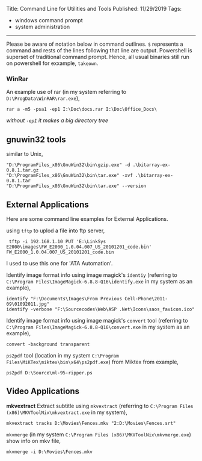 Title: Command Line for Utilities and Tools
Published: 11/29/2019
Tags:
  - windows command prompt
  - system administration
---
Please be aware of notation below in command outlines. `$` represents a command and rests of the lines following that line are output. Powershell is superset of traditional command prompt. Hence, all usual binaries still run on powershell for exxample, `takeown`.

### WinRar
An example use of rar (in my system referring to `D:\ProgData\WinRAR\rar.exe`),

    rar a -m5 -psa1 -ep1 I:\Doc\docs.rar I:\Doc\Office_Docs\

_without `-ep1` it makes a big directory tree_

## gnuwin32 tools
similar to Unix,

    "D:\ProgramFiles_x86\GnuWin32\bin\gzip.exe" -d .\bitarray-ex-0.8.1.tar.gz
    "D:\ProgramFiles_x86\GnuWin32\bin\tar.exe" -xvf .\bitarray-ex-0.8.1.tar
    "D:\ProgramFiles_x86\GnuWin32\bin\tar.exe" --version

## External Applications
Here are some command line examples for External Applications.

using `tftp` to uplod a file into ftp server,

     tftp -i 192.168.1.10 PUT 'E:\LinkSys E2000\images\FW_E2000_1.0.04.007_US_20101201_code.bin' FW_E2000_1.0.04.007_US_20101201_code.bin

I used to use this one for 'ATA Automation'.

Identify image format info using image magick's `identiy` (referring to `C:\Program Files\ImageMagick-6.8.8-Q16\identify.exe` in my system as an example),

    identify "F:\Documents\Images\From Previous Cell-Phone\2011-09\01092011.jpg"
    identify -verbose "F:\Sourcecodes\Web\ASP .Net\Icons\saos_favicon.ico"

Identify image format info using image magick's `convert` tool (referring to `C:\Program Files\ImageMagick-6.8.8-Q16\convert.exe` in my system as an example),

    convert -background transparent

`ps2pdf` tool (location in my system `C:\Program Files\MiKTex\miktex\bin\x64\ps2pdf.exe`) from Miktex from example,

    ps2pdf D:\Source\ml-95-ripper.ps

## Video Applications
**mkvextract**
Extract subtitle using `mkvextract` (referring to `C:\Program Files (x86)\MKVToolNix\mkvextract.exe` in my system),

    mkvextract tracks D:\Movies\Fences.mkv "2:D:\Movies\Fences.srt"

`mkvmerge` (in my system `C:\Program Files (x86)\MKVToolNix\mkvmerge.exe`) show info on mkv file,

    mkvmerge -i D:\Movies\Fences.mkv
